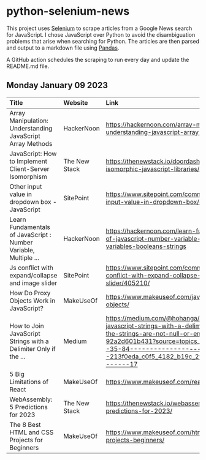 # python-selenium-news

This project uses [Selenium](https://www.seleniumhq.org/) to scrape articles from a Google News search for JavaScript.
I chose JavaScript over Python to avoid the disambiguation problems that arise when searching for Python.
The articles are then parsed and output to a markdown file using [Pandas](https://pandas.pydata.org/).

A GitHub action schedules the scraping to run every day and update the README.md file.

## Monday January 09 2023


| Title                                                            | Website       | Link                                                                                                                                                                                                                               |
|:-----------------------------------------------------------------|:--------------|:-----------------------------------------------------------------------------------------------------------------------------------------------------------------------------------------------------------------------------------|
| Array Manipulation: Understanding JavaScript Array Methods       | HackerNoon    | https://hackernoon.com/array-manipulation-understanding-javascript-array-methods                                                                                                                                                   |
| JavaScript: How to Implement Client-Server Isomorphism           | The New Stack | https://thenewstack.io/doordash-building-isomorphic-javascript-libraries/                                                                                                                                                          |
| Other input value in dropdown box - JavaScript                   | SitePoint     | https://www.sitepoint.com/community/t/other-input-value-in-dropdown-box/405208/                                                                                                                                                    |
| Learn Fundamentals of JavaScript : Number Variable, Multiple ... | HackerNoon    | https://hackernoon.com/learn-fundamentals-of-javascript-number-variable-multiple-variables-booleans-strings                                                                                                                        |
| Js conflict with expand/collapse and image slider                | SitePoint     | https://www.sitepoint.com/community/t/js-conflict-with-expand-collapse-and-image-slider/405210/                                                                                                                                    |
| How Do Proxy Objects Work in JavaScript?                         | MakeUseOf     | https://www.makeuseof.com/javascript-proxy-objects/                                                                                                                                                                                |
| How to Join JavaScript Strings with a Delimiter Only if the ...  | Medium        | https://medium.com/@hohanga/how-to-join-javascript-strings-with-a-delimiter-only-if-the-strings-are-not-null-or-empty-92a2d601b431?source=topics_v2---------35-84--------------------213f0eda_c0f5_4182_b19c_29a6e01e753a-------17 |
| 5 Big Limitations of React                                       | MakeUseOf     | https://www.makeuseof.com/react-limitations/                                                                                                                                                                                       |
| WebAssembly: 5 Predictions for 2023                              | The New Stack | https://thenewstack.io/webassembly-5-predictions-for-2023/                                                                                                                                                                         |
| The 8 Best HTML and CSS Projects for Beginners                   | MakeUseOf     | https://www.makeuseof.com/html-css-projects-beginners/                                                                                                                                                                             |
